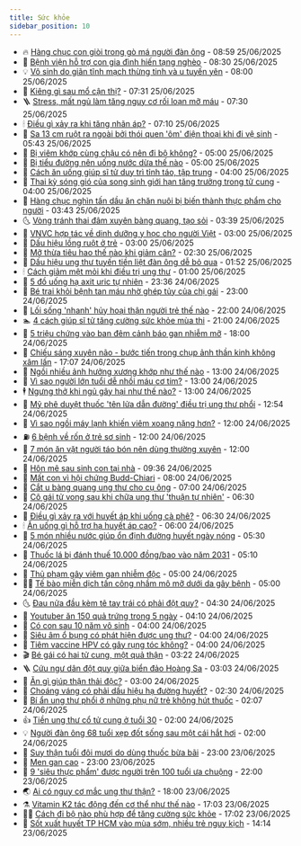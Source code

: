 ```yaml
---
title: Sức khỏe
sidebar_position: 10
---
```


<!-- vnexpress-suc-khoe:START -->
- 🔥 [Hàng chục con giòi trong gò má người đàn ông](https://vnexpress.net/hang-chuc-con-gioi-trong-go-ma-nguoi-dan-ong-4906112.html) - 08:59 25/06/2025
- 🥰 [Bệnh viện hỗ trợ con gia đình hiến tạng nghèo](https://vnexpress.net/benh-vien-ho-tro-con-gia-dinh-hien-tang-ngheo-4906077.html) - 08:30 25/06/2025
- 💡 [Vô sinh do giãn tĩnh mạch thừng tinh và u tuyến yên](https://vnexpress.net/vo-sinh-do-gian-tinh-mach-thung-tinh-va-u-tuyen-yen-4906032.html) - 08:00 25/06/2025
- 🤗 [Kiêng gì sau mổ cận thị?](https://vnexpress.net/kieng-gi-sau-mo-can-thi-4906098.html) - 07:31 25/06/2025
- 🪜 [Stress, mất ngủ làm tăng nguy cơ rối loạn mỡ máu](https://vnexpress.net/stress-mat-ngu-lam-tang-nguy-co-roi-loan-mo-mau-4906111.html) - 07:30 25/06/2025
- 🕯 [Điều gì xảy ra khi tăng nhãn áp?](https://vnexpress.net/dieu-gi-xay-ra-khi-tang-nhan-ap-4906092.html) - 07:10 25/06/2025
- 🤭 [Sa 13 cm ruột ra ngoài bởi thói quen &#39;ôm&#39; điện thoại khi đi vệ sinh](https://vnexpress.net/sa-13-cm-ruot-ra-ngoai-boi-thoi-quen-om-dien-thoai-khi-di-ve-sinh-4905776.html) - 05:43 25/06/2025
- 👀 [Bị viêm khớp cùng chậu có nên đi bộ không?](https://vnexpress.net/bi-viem-khop-cung-chau-co-nen-di-bo-khong-4906036.html) - 05:00 25/06/2025
- 🌋 [Bị tiểu đường nên uống nước dừa thế nào](https://vnexpress.net/bi-tieu-duong-nen-uong-nuoc-dua-the-nao-4906012.html) - 05:00 25/06/2025
- 🫶 [Cách ăn uống giúp sĩ tử duy trì tỉnh táo, tập trung](https://vnexpress.net/cach-an-uong-giup-si-tu-duy-tri-tinh-tao-tap-trung-4905477.html) - 04:00 25/06/2025
- 🦆 [Thai kỳ sóng gió của song sinh giới hạn tăng trưởng trong tử cung](https://vnexpress.net/thai-ky-song-gio-cua-song-sinh-gioi-han-tang-truong-trong-tu-cung-4905866.html) - 04:00 25/06/2025
- 🚀 [Hàng chục nghìn tấn dầu ăn chăn nuôi bị biến thành thực phẩm cho người](https://vnexpress.net/hang-chuc-nghin-tan-dau-an-chan-nuoi-bi-bien-thanh-thuc-pham-cho-nguoi-4905870.html) - 03:43 25/06/2025
- 🌜 [Vòng tránh thai đâm xuyên bàng quang, tạo sỏi](https://vnexpress.net/vong-tranh-thai-dam-xuyen-bang-quang-tao-soi-4905894.html) - 03:39 25/06/2025
- 🧰 [VNVC hợp tác về dinh dưỡng y học cho người Việt](https://vnexpress.net/vnvc-hop-tac-ve-dinh-duong-y-hoc-cho-nguoi-viet-4905941.html) - 03:00 25/06/2025
- 💫 [Dấu hiệu lồng ruột ở trẻ](https://vnexpress.net/dau-hieu-long-ruot-o-tre-4905925.html) - 03:00 25/06/2025
- 🌝 [Mỡ thừa tiêu hao thế nào khi giảm cân?](https://vnexpress.net/mo-thua-tieu-hao-the-nao-khi-giam-can-4905895.html) - 02:30 25/06/2025
- 🗽 [Dấu hiệu ung thư tuyến tiền liệt đàn ông dễ bỏ qua](https://vnexpress.net/suc-khoe-cam-nang-dau-hieu-ung-thu-tuyen-tien-liet-dan-ong-de-bo-qua-4905740.html) - 01:52 25/06/2025
- 🕯 [Cách giảm mệt mỏi khi điều trị ung thư](https://vnexpress.net/cach-giam-met-moi-khi-dieu-tri-ung-thu-4905816.html) - 01:00 25/06/2025
- 🦅 [5 đồ uống hạ axit uric tự nhiên](https://vnexpress.net/suc-khoe-cam-nang-5-do-uong-ha-axit-uric-tu-nhien-4905468.html) - 23:36 24/06/2025
- 🦆 [Bé trai khỏi bệnh tan máu nhờ ghép tủy của chị gái](https://vnexpress.net/be-trai-khoi-benh-tan-mau-nho-ghep-tuy-cua-chi-gai-4904894.html) - 23:00 24/06/2025
- 🎊 [Lối sống &#39;nhanh&#39; hủy hoại thận người trẻ thế nào](https://vnexpress.net/loi-song-nhanh-huy-hoai-than-nguoi-tre-the-nao-4904409.html) - 22:00 24/06/2025
- 🏊 [4 cách giúp sĩ tử tăng cường sức khỏe mùa thi](https://vnexpress.net/4-cach-giup-si-tu-tang-cuong-suc-khoe-mua-thi-4905504.html) - 21:00 24/06/2025
- 📝 [5 triệu chứng vào ban đêm cảnh báo gan nhiễm mỡ](https://vnexpress.net/suc-khoe-cam-nang-5-trieu-chung-vao-ban-dem-canh-bao-gan-nhiem-mo-4905565.html) - 18:00 24/06/2025
- 💯 [Chiếu sáng xuyên não - bước tiến trong chụp ảnh thần kinh không xâm lấn](https://vnexpress.net/chieu-sang-xuyen-nao-buoc-tien-trong-chup-anh-than-kinh-khong-xam-lan-4905558.html) - 17:07 24/06/2025
- 🌊 [Ngồi nhiều ảnh hưởng xương khớp như thế nào](https://vnexpress.net/ngoi-nhieu-anh-huong-xuong-khop-nhu-the-nao-4905702.html) - 13:00 24/06/2025
- 🚀 [Vì sao người lớn tuổi dễ nhồi máu cơ tim?](https://vnexpress.net/vi-sao-nguoi-lon-tuoi-de-nhoi-mau-co-tim-4905689.html) - 13:00 24/06/2025
- 🕴 [Ngưng thở khi ngủ gây hại như thế nào?](https://vnexpress.net/ngung-tho-khi-ngu-gay-hai-nhu-the-nao-4905672.html) - 13:00 24/06/2025
- 🗽 [Mỹ phê duyệt thuốc &#39;tên lửa dẫn đường&#39; điều trị ung thư phổi](https://vnexpress.net/my-phe-duyet-thuoc-ten-lua-dan-duong-dieu-tri-ung-thu-phoi-4905753.html) - 12:54 24/06/2025
- 🎡 [Vì sao ngồi máy lạnh khiến viêm xoang nặng hơn?](https://vnexpress.net/vi-sao-ngoi-may-lanh-khien-viem-xoang-nang-hon-4905680.html) - 12:00 24/06/2025
- ⛽️ [6 bệnh về rốn ở trẻ sơ sinh](https://vnexpress.net/6-benh-ve-ron-o-tre-so-sinh-4905627.html) - 12:00 24/06/2025
- 🦆 [7 món ăn vặt người táo bón nên dùng thường xuyên](https://vnexpress.net/7-mon-an-vat-nguoi-tao-bon-nen-dung-thuong-xuyen-4905476.html) - 12:00 24/06/2025
- 🤩 [Hôn mê sau sinh con tại nhà](https://vnexpress.net/hon-me-sau-sinh-con-tai-nha-4905697.html) - 09:36 24/06/2025
- 🦒 [Mất con vì hội chứng Budd-Chiari](https://vnexpress.net/mat-con-vi-hoi-chung-budd-chiari-4905378.html) - 08:00 24/06/2025
- 💫 [Cắt u bàng quang ung thư cho cụ ông](https://vnexpress.net/cat-u-bang-quang-ung-thu-cho-cu-ong-4905585.html) - 07:00 24/06/2025
- 🐘 [Cô gái tử vong sau khi chữa ung thư &#39;thuận tự nhiên&#39;](https://vnexpress.net/co-gai-tu-vong-sau-khi-chua-ung-thu-thuan-tu-nhien-4905576.html) - 06:30 24/06/2025
- 🚀 [Điều gì xảy ra với huyết áp khi uống cà phê?](https://vnexpress.net/dieu-gi-xay-ra-voi-huyet-ap-khi-uong-ca-phe-4905550.html) - 06:30 24/06/2025
- 🕯 [Ăn uống gì hỗ trợ hạ huyết áp cao?](https://vnexpress.net/an-uong-gi-ho-tro-ha-huyet-ap-cao-4905562.html) - 06:00 24/06/2025
- 🦏 [5 món nhiều nước giúp ổn định đường huyết ngày nóng](https://vnexpress.net/5-mon-nhieu-nuoc-giup-on-dinh-duong-huyet-ngay-nong-4905473.html) - 05:30 24/06/2025
- 🦄 [Thuốc lá bị đánh thuế 10.000 đồng/bao vào năm 2031](https://vnexpress.net/thuoc-la-bi-danh-thue-10-000-dong-bao-vao-nam-2031-4905522.html) - 05:10 24/06/2025
- 🦒 [Thủ phạm gây viêm gan nhiễm độc](https://vnexpress.net/thu-pham-gay-viem-gan-nhiem-doc-4905557.html) - 05:00 24/06/2025
- 👨‍🏫 [Tế bào miễn dịch tấn công nhầm mô mỡ dưới da gây bệnh](https://vnexpress.net/te-bao-mien-dich-tan-cong-nham-mo-mo-duoi-da-gay-benh-4905500.html) - 05:00 24/06/2025
- 🌜 [Đau nửa đầu kèm tê tay trái có phải đột quỵ?](https://vnexpress.net/dau-nua-dau-kem-te-tay-trai-co-phai-dot-quy-4905517.html) - 04:30 24/06/2025
- 🚀 [Youtuber ăn 150 quả trứng trong 5 ngày](https://vnexpress.net/youtuber-an-150-qua-trung-trong-5-ngay-4905322.html) - 04:10 24/06/2025
- 💃 [Có con sau 10 năm vô sinh](https://vnexpress.net/co-con-sau-10-nam-vo-sinh-4905516.html) - 04:00 24/06/2025
- 💯 [Siêu âm ổ bụng có phát hiện được ung thư?](https://vnexpress.net/sieu-am-o-bung-co-phat-hien-duoc-ung-thu-4905495.html) - 04:00 24/06/2025
- 🤔 [Tiêm vaccine HPV có gây rụng tóc không?](https://vnexpress.net/tiem-vaccine-hpv-co-gay-rung-toc-khong-4905451.html) - 04:00 24/06/2025
- 🎬 [Bé gái có hai tử cung, một quả thận](https://vnexpress.net/be-gai-co-hai-tu-cung-mot-qua-than-4905417.html) - 03:22 24/06/2025
- 🪜 [Cứu ngư dân đột quỵ giữa biển đảo Hoàng Sa](https://vnexpress.net/cuu-ngu-dan-dot-quy-giua-bien-dao-hoang-sa-4905421.html) - 03:03 24/06/2025
- 🦣 [Ăn gì giúp thận thải độc?](https://vnexpress.net/an-gi-giup-than-thai-doc-4905064.html) - 03:00 24/06/2025
- 🧐 [Choáng váng có phải dấu hiệu hạ đường huyết?](https://vnexpress.net/choang-vang-co-phai-dau-hieu-ha-duong-huyet-4905392.html) - 02:30 24/06/2025
- 🤡 [Bí ẩn ung thư phổi ở những phụ nữ trẻ không hút thuốc](https://vnexpress.net/bi-an-ung-thu-phoi-o-nhung-phu-nu-tre-khong-hut-thuoc-4905320.html) - 02:07 24/06/2025
- 👍 [Tiền ung thư cổ tử cung ở tuổi 30](https://vnexpress.net/tien-ung-thu-co-tu-cung-o-tuoi-30-4905369.html) - 02:00 24/06/2025
- 💡 [Người đàn ông 68 tuổi xẹp đốt sống sau một cái hắt hơi](https://vnexpress.net/nguoi-dan-ong-68-tuoi-xep-dot-song-sau-mot-cai-hat-hoi-4905002.html) - 02:00 24/06/2025
- 💯 [Suy thận tuổi đôi mươi do dùng thuốc bừa bãi](https://vnexpress.net/suy-than-tuoi-doi-muoi-do-dung-thuoc-bua-bai-4899698.html) - 23:00 23/06/2025
- 🧠 [Men gan cao](https://vnexpress.net/suc-khoe/cam-nang/men-gan-cao-340) - 23:00 23/06/2025
- 🎡 [9 &#39;siêu thực phẩm&#39; được người trên 100 tuổi ưa chuộng](https://vnexpress.net/9-sieu-thuc-pham-duoc-nguoi-tren-100-tuoi-ua-chuong-4904405.html) - 22:00 23/06/2025
- 🌏 [Ai có nguy cơ mắc ung thư thận?](https://vnexpress.net/suc-khoe-cam-nang-ai-co-nguy-co-mac-ung-thu-than-4905205.html) - 18:00 23/06/2025
- ⚗️ [Vitamin K2 tác động đến cơ thể như thế nào](https://vnexpress.net/vitamin-k2-tac-dong-den-co-the-nhu-the-nao-4905293.html) - 17:03 23/06/2025
- 👨‍🏫 [Cách đi bộ nào phù hợp để tăng cường sức khỏe](https://vnexpress.net/cach-di-bo-nao-phu-hop-de-tang-cuong-suc-khoe-4905000.html) - 17:02 23/06/2025
- 🤖 [Sốt xuất huyết TP HCM vào mùa sớm, nhiều trẻ nguy kịch](https://vnexpress.net/sot-xuat-huyet-tp-hcm-vao-mua-som-nhieu-tre-nguy-kich-4905086.html) - 14:14 23/06/2025<!-- vnexpress-suc-khoe:END -->

